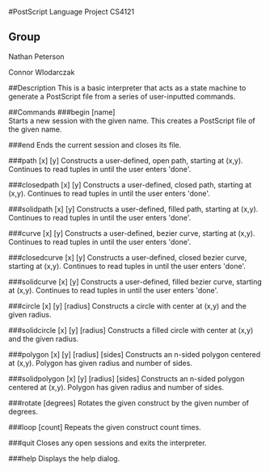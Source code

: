 #PostScript Language Project
CS4121

## Group
Nathan Peterson

Connor Wlodarczak

##Description
This is a basic interpreter that acts as a state machine to generate
a PostScript file from a series of user-inputted commands.

##Commands
###begin [name]                            
Starts a new session with the given name.
This creates a PostScript file of the given name.

###end
Ends the current session and closes its file.

###path [x] [y]
Constructs a user-defined, open path, starting at (x,y).
Continues to read tuples in until the user enters 'done'.

###closedpath [x] [y]
Constructs a user-defined, closed path, starting at (x,y).
Continues to read tuples in until the user enters 'done'.

###solidpath [x] [y]
Constructs a user-defined, filled path, starting at (x,y).
Continues to read tuples in until the user enters 'done'.

###curve [x] [y]
Constructs a user-defined, bezier curve, starting at (x,y).
Continues to read tuples in until the user enters 'done'.

###closedcurve [x] [y]
Constructs a user-defined, closed bezier curve, starting at (x,y).
Continues to read tuples in until the user enters 'done'.

###solidcurve [x] [y]
Constructs a user-defined, filled bezier curve, starting at (x,y).
Continues to read tuples in until the user enters 'done'.

###circle [x] [y] [radius]
Constructs a circle with center at (x,y) and the given radius.

###solidcircle [x] [y] [radius]
Constructs a filled circle with center at (x,y) and the given radius.

###polygon [x] [y] [radius] [sides]
Constructs an n-sided polygon centered at (x,y).
Polygon has given radius and number of sides.

###solidpolygon [x] [y] [radius] [sides]
Constructs an n-sided polygon centered at (x,y).
Polygon has given radius and number of sides.

###rotate [degrees]
Rotates the given construct by the given number of degrees.

###loop [count]
Repeats the given construct count times.

###quit
Closes any open sessions and exits the interpreter.

###help
Displays the help dialog.